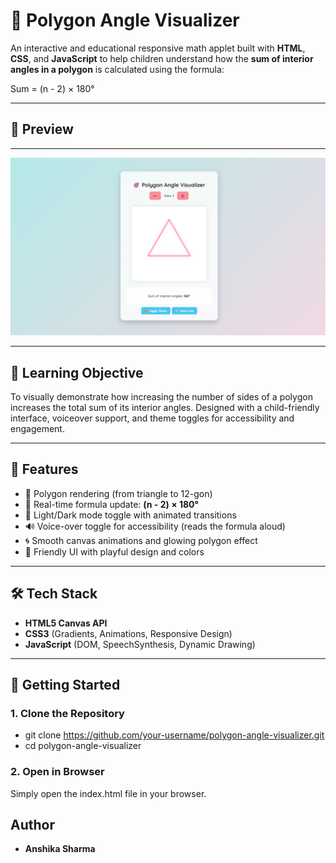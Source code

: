 # 🎯 Polygon Angle Visualizer

An interactive and educational  responsive math applet built with **HTML**, **CSS**, and **JavaScript** to help children understand how the **sum of interior angles in a polygon** is calculated using the formula:

Sum = (n - 2) × 180°


---

## 📸 Preview
---


![alt text](image.png)


---

## 🧠 Learning Objective

To visually demonstrate how increasing the number of sides of a polygon increases the total sum of its interior angles. Designed with a child-friendly interface, voiceover support, and theme toggles for accessibility and engagement.

---

## 🔧 Features

- 🔺 Polygon rendering (from triangle to 12-gon)
- 🧮 Real-time formula update: **(n - 2) × 180°**
- 🎨 Light/Dark mode toggle with animated transitions
- 🔊 Voice-over toggle for accessibility (reads the formula aloud)
- 🌀 Smooth canvas animations and glowing polygon effect
- 👶 Friendly UI with playful design and colors

---

## 🛠️ Tech Stack

- **HTML5 Canvas API**
- **CSS3** (Gradients, Animations, Responsive Design)
- **JavaScript** (DOM, SpeechSynthesis, Dynamic Drawing)

---

## 🚀 Getting Started

### 1. Clone the Repository

- git clone https://github.com/your-username/polygon-angle-visualizer.git
- cd polygon-angle-visualizer

### 2. Open in Browser

Simply open the index.html file in your browser.


## Author

- **Anshika Sharma**